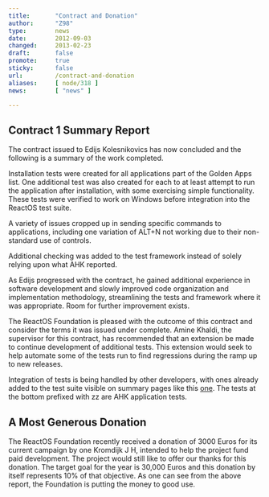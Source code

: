 ```yaml
---
title:       "Contract and Donation"
author:      "Z98"
type:        news
date:        2012-09-03
changed:     2013-02-23
draft:       false
promote:     true
sticky:      false
url:         /contract-and-donation
aliases:     [ node/318 ]
news:        [ "news" ]

---
```


<h2>Contract 1 Summary Report<br /></h2>
<p>The contract issued to Edijs Kolesnikovics has now concluded and the following is a summary of the work completed.</p>
<p>Installation tests were created for all applications part of the Golden Apps list. One additional test was also created for each to at least attempt to run the application after installation, with some exercising simple functionality. These tests were verified to work on Windows before integration into the ReactOS test suite.</p>
<p>A variety of issues cropped up in sending specific commands to applications, including one variation of ALT+N not working due to their non-standard use of controls.</p>
<p>Additional checking was added to the test framework instead of solely relying upon what AHK reported.</p>
<p>As Edijs progressed with the contract, he gained additional experience in software development and slowly improved code organization and implementation methodology, streamlining the tests and framework where it was appropriate. Room for further improvement exists.</p>
<p>The ReactOS Foundation is pleased with the outcome of this contract and consider the terms it was issued under complete. Amine Khaldi, the supervisor for this contract, has recommended that an extension be made to continue development of additional tests. This extension would seek to help automate some of the tests run to find regressions during the ramp up to new releases.</p>
<p>Integration of tests is being handled by other developers, with ones already added to the test suite visible on summary pages like this <a href="http://reactos.org/testman/compare.php?ids=13377">one</a>. The tests at the bottom prefixed with zz are AHK application tests.</p>
<h2>A Most Generous Donation</h2>
<p>The ReactOS Foundation recently received a donation of 3000 Euros for its current campaign by one Kromdijk J H, intended to help the project fund paid development. The project would still like to offer our thanks for this donation. The target goal for the year is 30,000 Euros and this donation by itself represents 10% of that objective. As one can see from the above report, the Foundation is putting the money to good use.</p>
